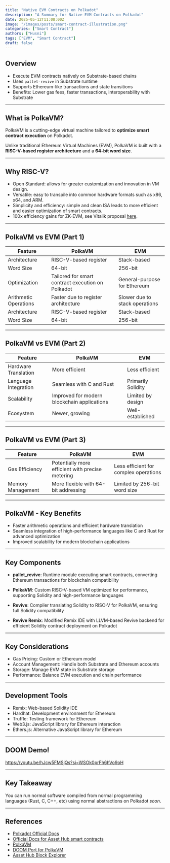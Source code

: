 ```yaml
---
title: "Native EVM Contracts on Polkadot"
description: "A Summary for Native EVM Contracts on Polkadot"
date: 2025-05-12T11:08:00Z
image: "/images/posts/smart-contract-illustration.png"
categories: ["Smart Contract"]
authors: ["Husni"]
tags: ["EVM", "Smart Contract"]
draft: false
---
```


## Overview

- Execute EVM contracts natively on Substrate-based chains
- Uses `pallet-revive` in Substrate runtime
- Supports Ethereum-like transactions and state transitions
- Benefits: Lower gas fees, faster transactions, interoperability with Substrate

---

## What is PolkaVM?

PolkaVM is a cutting-edge virtual machine tailored to **optimize smart contract execution** on Polkadot. 

Unlike traditional Ethereum Virtual Machines (EVM), PolkaVM is built with a **RISC-V-based register architecture** and a **64-bit word size**.

---

## Why RISC-V?

- Open Standard: allows for greater customization and innovation in VM design.
- Versatile: easy to transpile into common hardware formats such as x86, x64, and ARM.
- Simplicity and efficiency: simple and clean ISA leads to more efficient and easier optimization of smart contracts.
- 100x efficiency gains for ZK-EVM, see Vitalik proposal [here](https://ethereum-magicians.org/t/long-term-l1-execution-layer-proposal-replace-the-evm-with-risc-v/23617).

---

## PolkaVM vs EVM (Part 1)

| Feature | PolkaVM | EVM |
|---------|---------|-----|
| Architecture | RISC-V-based register | Stack-based |
| Word Size | 64-bit | 256-bit |
| Optimization | Tailored for smart contract execution on Polkadot | General-purpose for Ethereum |
| Arithmetic Operations | Faster due to register architecture | Slower due to stack operations |
| Architecture | RISC-V-based register | Stack-based |
| Word Size | 64-bit | 256-bit |


---

## PolkaVM vs EVM (Part 2)


| Feature | PolkaVM | EVM |
|---------|---------|-----|
| Hardware Translation | More efficient | Less efficient |
| Language Integration | Seamless with C and Rust | Primarily Solidity |
| Scalability | Improved for modern blockchain applications | Limited by design |
| Ecosystem | Newer, growing | Well-established |


--- 


## PolkaVM vs EVM (Part 3)

| Feature | PolkaVM | EVM |
|---------|---------|-----|
| Gas Efficiency | Potentially more efficient with precise metering | Less efficient for complex operations |
| Memory Management | More flexible with 64-bit addressing | Limited by 256-bit word size |


---

## PolkaVM - Key Benefits

- Faster arithmetic operations and efficient hardware translation
- Seamless integration of high-performance languages like C and Rust for advanced optimization
- Improved scalability for modern blockchain applications

---

## Key Components

- **pallet_revive**: Runtime module executing smart contracts, converting Ethereum transactions for blockchain compatibility

- **PolkaVM**: Custom RISC-V-based VM optimized for performance, supporting Solidity and high-performance languages

- **Revive**: Compiler translating Solidity to RISC-V for PolkaVM, ensuring full Solidity compatibility

- **Revive Remix**: Modified Remix IDE with LLVM-based Revive backend for efficient Solidity contract deployment on Polkadot

---

## Key Considerations

- Gas Pricing: Custom or Ethereum model
- Account Management: Handle both Substrate and Ethereum accounts
- Storage: Manage EVM state in Substrate storage
- Performance: Balance EVM execution and chain performance

---

## Development Tools

- Remix: Web-based Solidity IDE
- Hardhat: Development environment for Ethereum
- Truffle: Testing framework for Ethereum
- Web3.js: JavaScript library for Ethereum interaction
- Ethers.js: Alternative JavaScript library for Ethereum

---

## DOOM Demo!

https://youtu.be/hJcw5FMSjQs?si=WSOk0prFh6hVo9oH

---

## Key Takeaway

You can run normal software compiled from normal programming languages (Rust, C, C++, etc) using normal abstractions on Polkadot _soon_.


--- 

## References

- [Polkadot Official Docs](https://docs.polkadot.com/develop/smart-contracts/evm/native-evm-contracts/)
- [Official Docs for Asset Hub smart contracts](https://contracts.polkadot.io/)
- [PolkaVM](https://github.com/paritytech/polkavm)
- [DOOM Port for PolkaVM](https://github.com/koute/polkadoom)
- [Asset Hub Block Explorer](https://blockscout-asset-hub.parity-chains-scw.parity.io)
